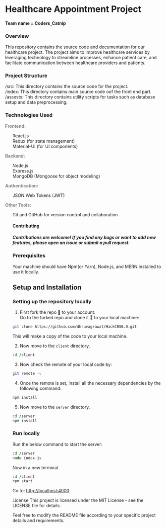 
<h1 align="left">Healthcare Appointment Project</h1>
<h4 align="left">Team name = Coders_Catnip<h4>
<h3>Overview</h2>
<p>This repository contains the source code and documentation for our healthcare project. The project aims to improve healthcare services by leveraging technology to streamline processes, enhance patient care, and facilitate communication between healthcare providers and patients.</p>

<h3>Project Structure</h3>
/src: This directory contains the source code for the project.<br>
/index: This directory contains main source code oof the front end part.<br>
/assests: This directory contains utility scripts for tasks such as database setup and data preprocessing.


<h3>Technologies Used</h3>

<span style="color: grey; font-weight:bold"> Frontend: <br> </span>
<ul style="list-style-type: none;">
<li>React.js</>
<li>Redux (for state management)</li>
<li>Material-UI (for UI components)</li>
</ul>
<span style="color: grey; font-weight:bold"> Backend: <br> </span>
<ul style="list-style-type: none;">
<li>Node.js</li>
<li>Express.js</li>
<li>MongoDB (Mongoose for object modeling)</li>
</ul>

<span style="color: grey; font-weight:bold"> Authentication: <br> </span>
<ul style="list-style-type: none;">
<li>JSON Web Tokens (JWT)</li>
</ul>

<span style="color: grey; font-weight:bold"> Other Tools: <br> </span>
<ul style="list-style-type: none;">
<li>Git and GitHub for version control and collaboration</li>

<h4>Contributing</h4>
<h5>Contributions are welcome! If you find any bugs or want to add new features, please open an issue or submit a pull request.</h5>

### Prerequisites

Your machine should have Npm(or Yarn), Node.js, and MERN installed to use it locally.

## Setup and Installation

### Setting up the repository locally
1. First fork the repo :fork_and_knife: to your account.  
   Go to the forked repo and clone it :busts_in_silhouette: to your local machine:
```sh
git clone https://github.com/dhruvagrawat/HackCBS6.0.git
```
This will make a copy of the code to your local machine.

2. Now move to the `client` directory.

```sh
cd /client
```

3. Now check the remote of your local code by:

```sh
git remote -v
```

4. Once the remote is set, install all the necessary dependencies by the following command:

```sh
npm install
```
5. Now move to the `server` directory.

```sh
cd /server
npm install
```

### Run locally

Run the below command to start the server:

```sh
cd /server
node index.js
```
Now in a new terminal 

```sh
cd /client
npm start
```

Go to: [http://localhost:4000](http://localhost:3000)


<footer>
License
This project is licensed under the MIT License - see the LICENSE file for details.

Feel free to modify the README file according to your specific project details and requirements.
</footer>
